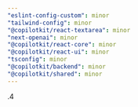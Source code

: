 ```yaml
---
"eslint-config-custom": minor
"tailwind-config": minor
"@copilotkit/react-textarea": minor
"next-openai": minor
"@copilotkit/react-core": minor
"@copilotkit/react-ui": minor
"tsconfig": minor
"@copilotkit/backend": minor
"@copilotkit/shared": minor
---
```


.4
